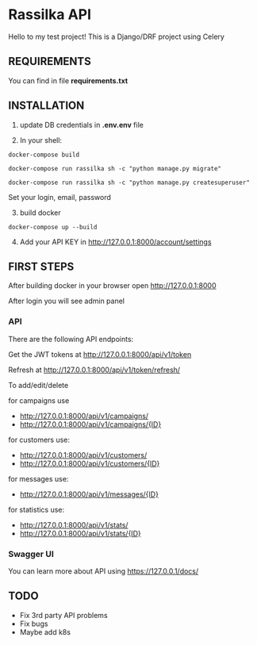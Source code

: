 # Rassilka API

Hello to my test project!
This is a Django/DRF project using Celery

## REQUIREMENTS

You can find in file **requirements.txt**


## INSTALLATION

1) update DB credentials in **.env.env** file

2) In your shell:

`docker-compose build`

`docker-compose run rassilka sh -c "python manage.py migrate"`

`docker-compose run rassilka sh -c "python manage.py createsuperuser"`

Set your login, email, password

3) build docker

`docker-compose up --build`

4) Add your API KEY in http://127.0.0.1:8000/account/settings


## FIRST STEPS

After building docker in your browser open http://127.0.0.1:8000

After login you will see admin panel

### API

There are the following API endpoints:

Get the JWT tokens at http://127.0.0.1:8000/api/v1/token

Refresh at http://127.0.0.1:8000/api/v1/token/refresh/

To add/edit/delete

for campaigns use
- http://127.0.0.1:8000/api/v1/campaigns/
- http://127.0.0.1:8000/api/v1/campaigns/{ID}
   
for customers use:
- http://127.0.0.1:8000/api/v1/customers/
- http://127.0.0.1:8000/api/v1/customers/{ID}
   
for messages use:
- http://127.0.0.1:8000/api/v1/messages/{ID}

for statistics use: 
- http://127.0.0.1:8000/api/v1/stats/
- http://127.0.0.1:8000/api/v1/stats/{ID}


### Swagger UI

You can learn more about API using https://127.0.0.1/docs/

## TODO

- Fix 3rd party API problems
- Fix bugs
- Maybe add k8s